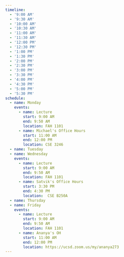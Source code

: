 ```yaml
---
timeline:
  - '9:00 AM'
  - '9:30 AM'
  - '10:00 AM'
  - '10:30 AM'
  - '11:00 AM'
  - '11:30 AM'
  - '12:00 PM'
  - '12:30 PM'
  - '1:00 PM'
  - '1:30 PM'
  - '2:00 PM'
  - '2:30 PM'
  - '3:00 PM'
  - '3:30 PM'
  - '4:00 PM'
  - '4:30 PM'
  - '5:00 PM'
  - '5:30 PM'
schedule:
  - name: Monday
    events:
      - name: Lecture
        start: 9:00 AM
        end: 9:50 AM
        location: FAH 1101
      - name: Michael's Office Hours
        start: 11:00 AM
        end: 12:00 PM
        location: CSE 3246
  - name: Tuesday
  - name: Wednesday
    events:
      - name: Lecture
        start: 9:00 AM
        end: 9:50 AM
        location: FAH 1101
      - name: Satvik's Office Hours
        start: 3:30 PM
        end: 4:30 PM
        location:  CSE B250A
  - name: Thursday
  - name: Friday
    events:
      - name: Lecture
        start: 9:00 AM
        end: 9:50 AM
        location: FAH 1101
      - name: Ananya's OH
        start: 11:00 AM
        end: 12:00 PM
        location: https://ucsd.zoom.us/my/ananya273
---
```

